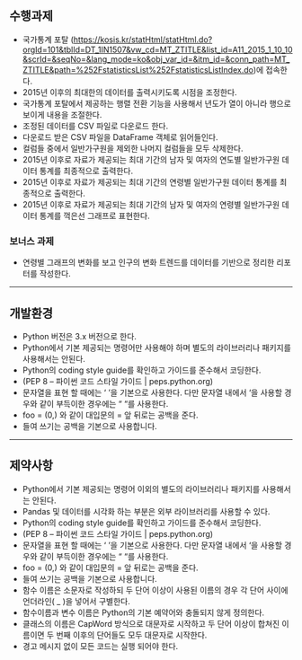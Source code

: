 ## 수행과제
- 국가통계 포탈 (https://kosis.kr/statHtml/statHtml.do?orgId=101&tblId=DT_1IN1507&vw_cd=MT_ZTITLE&list_id=A11_2015_1_10_10&scrId=&seqNo=&lang_mode=ko&obj_var_id=&itm_id=&conn_path=MT_ZTITLE&path=%252FstatisticsList%252FstatisticsListIndex.do)에 접속한다.
- 2015년 이후의 최대한의 데이터를 출력시키도록 시점을 조정한다.
- 국가통계 포탈에서 제공하는 행렬 전환 기능을 사용해서 년도가 열이 아니라 행으로 보이게 내용을 조절한다.
- 조정된 데이터를 CSV 파일로 다운로드 한다.
- 다운로드 받은 CSV 파일을 DataFrame 객체로 읽어들인다.
- 컬럼들 중에서 일반가구원을 제외한 나머지 컬럼들을 모두 삭제한다.
- 2015년 이후로 자료가 제공되는 최대 기간의 남자 및 여자의 연도별 일반가구원 데이터 통계를 최종적으로 출력한다.
- 2015년 이후로 자료가 제공되는 최대 기간의 연령별 일반가구원 데이터 통계를 최종적으로 출력한다.
- 2015년 이후로 자료가 제공되는 최대 기간의 남자 및 여자의 연령별 일반가구원 데이터 통계를 꺽은선 그래프로 표현한다.

### 보너스 과제
- 연령별 그래프의 변화를 보고 인구의 변화 트렌드를 데이터를 기반으로 정리한 리포터를 작성한다.

---

## 개발환경
- Python 버전은 3.x 버전으로 한다.
- Python에서 기본 제공되는 명령어만 사용해야 하며 별도의 라이브러리나 패키지를 사용해서는 안된다.
- Python의 coding style guide를 확인하고 가이드를 준수해서 코딩한다. 
- (PEP 8 – 파이썬 코드 스타일 가이드 | peps.python.org)
- 문자열을 표현 할 때에는 ‘ ’을 기본으로 사용한다. 다만 문자열 내에서 ‘을 사용할 경우와 같이 부득이한 경우에는 “ “를 사용한다.
- foo = (0,) 와 같이 대입문의  = 앞 뒤로는 공백을 준다.
- 들여 쓰기는 공백을 기본으로 사용합니다.

---

## 제약사항
- Python에서 기본 제공되는 명령어 이외의 별도의 라이브러리나 패키지를 사용해서는 안된다.
- Pandas 및 데이터를 시각화 하는 부분은 외부 라이브러리를 사용할 수 있다.
- Python의 coding style guide를 확인하고 가이드를 준수해서 코딩한다. 
- (PEP 8 – 파이썬 코드 스타일 가이드 | peps.python.org)
- 문자열을 표현 할 때에는 ‘ ’을 기본으로 사용한다. 다만 문자열 내에서 ‘을 사용할 경우와 같이 부득이한 경우에는 “ “를 사용한다.
- foo = (0,) 와 같이 대입문의  = 앞 뒤로는 공백을 준다.
- 들여 쓰기는 공백을 기본으로 사용합니다.
- 함수 이름은 소문자로 작성하되 두 단어 이상이 사용된 이름의 경우 각 단어 사이에 언더라인( _ )을 넣어서 구별한다.
- 함수이름과 변수 이름은 Python의 기본 예약어와 충돌되지 않게 정의한다.
- 클래스의 이름은 CapWord 방식으로 대문자로 시작하고 두 단어 이상이 합쳐진 이름이면 두 번째 이후의 단어들도 모두 대문자로 시작한다.
- 경고 메시지 없이 모든 코드는 실행 되어야 한다.